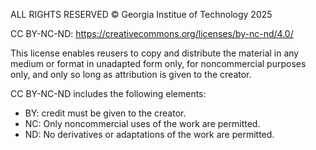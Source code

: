 ALL RIGHTS RESERVED
© Georgia Institue of Technology 2025

CC BY-NC-ND: https://creativecommons.org/licenses/by-nc-nd/4.0/

This license enables reusers to copy and distribute the material in any medium or format in unadapted form only, for noncommercial purposes only, and only so long as attribution is given to the creator.

CC BY-NC-ND includes the following elements:
* BY: credit must be given to the creator.
* NC: Only noncommercial uses of the work are permitted.
* ND: No derivatives or adaptations of the work are permitted.
